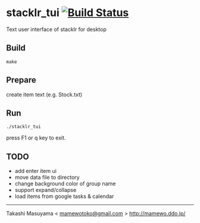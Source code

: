 stacklr_tui [![Build Status](https://travis-ci.org/mamewotoko/stacklr_tui.svg?branch=master)](https://travis-ci.org/mamewotoko/stacklr_tui)
==========

Text user interface of stacklr for desktop

Build
-----
```
make
```

Prepare
-------
create item text (e.g. Stock.txt)

Run
---
```
./stacklr_tui
```
press F1 or q key to exit.


TODO
----
* add enter item ui
* move data file to directory
* change background color of group name
* support expand/collapse
* load items from google tasks & calendar

----
Takashi Masuyama < mamewotoko@gmail.com >
http://mamewo.ddo.jp/

